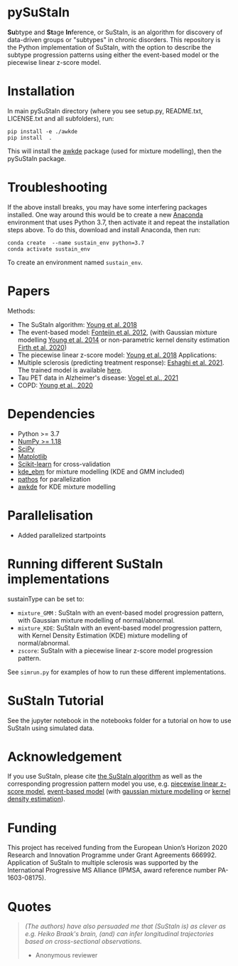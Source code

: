 pySuStaIn
============

**Su**btype and **St**age **In**ference, or SuStaIn, is an algorithm for discovery of data-driven groups or "subtypes" in chronic disorders. This repository is the Python implementation of SuStaIn, with the option to describe the subtype progression patterns using either the event-based model or the piecewise linear z-score model.

Installation
============
In main pySuStaIn directory (where you see setup.py, README.txt, LICENSE.txt and all subfolders), run:

```
pip install -e ./awkde
pip install  .
```

This will install the [awkde](https://github.com/mennthor/awkde) package (used for mixture modelling), then the pySuStaIn package.

Troubleshooting
============
If the above install breaks, you may have some interfering packages installed. One way around this would be to create a new [Anaconda](https://www.anaconda.com) environment that uses Python 3.7, then activate it and repeat the installation steps above. To do this, download and install Anaconda, then run:

```
conda create  --name sustain_env python=3.7
conda activate sustain_env
```

To create an environment named `sustain_env`.

Papers
============
Methods:
- The SuStaIn algorithm: [Young et al. 2018](https://doi.org/10.1038/s41467-018-05892-0) 
- The event-based model: [Fonteijn et al. 2012](https://doi.org/10.1016/j.neuroimage.2012.01.062), (with Gaussian mixture modelling [Young et al. 2014](https://doi.org/10.1093/brain/awu176) or non-parametric kernel density estimation [Firth et al. 2020](https://doi.org/10.1002/alz.12083))
- The piecewise linear z-score model: [Young et al. 2018](https://doi.org/10.1038/s41467-018-05892-0) 
Applications:
- Multiple sclerosis (predicting treatment response): [Eshaghi et al. 2021](https://doi.org/10.1038/s41467-021-22265-2). The trained model is available [here](https://github.com/armaneshaghi/trained_models_MS_SuStaIn). 
- Tau PET data in Alzheimer's disease: [Vogel et al., 2021](https://doi.org/10.1038/s41591-021-01309-6)
- COPD: [Young et al., 2020](https://doi.org/10.1164/rccm.201908-1600OC)

Dependencies
============
- Python >= 3.7 
- [NumPy >= 1.18](https://github.com/numpy/numpy)
- [SciPy](https://github.com/scipy/scipy)
- [Matplotlib](https://github.com/matplotlib/matplotlib)
- [Scikit-learn](https://scikit-learn.org) for cross-validation
- [kde_ebm](https://github.com/noxtoby/kde_ebm_open) for mixture modelling (KDE and GMM included)
- [pathos](https://github.com/uqfoundation/pathos) for parallelization
- [awkde](https://github.com/mennthor/awkde) for KDE mixture modelling

Parallelisation
===============
- Added parallelized startpoints

Running different SuStaIn implementations
===============
sustainType can be set to:
  - `mixture_GMM` : SuStaIn with an event-based model progression pattern, with Gaussian mixture modelling of normal/abnormal.
  - `mixture_KDE`:  SuStaIn with an event-based model progression pattern, with Kernel Density Estimation (KDE) mixture modelling of normal/abnormal.
  - `zscore`:       SuStaIn with a piecewise linear z-score model progression pattern.
  
 See `simrun.py` for examples of how to run these different implementations.

SuStaIn Tutorial
===============  
See the jupyter notebook in the notebooks folder for a tutorial on how to use SuStaIn using simulated data.

Acknowledgement
================
If you use SuStaIn, please cite [the SuStaIn algorithm](https://doi.org/10.1038/s41467-018-05892-0) as well as the corresponding progression pattern model you use, e.g. [piecewise linear z-score model](https://doi.org/10.1038/s41467-018-05892-0), [event-based model](https://doi.org/10.1016/j.neuroimage.2012.01.062) (with [gaussian mixture modelling](https://doi.org/10.1093/brain/awu176) or [kernel density estimation](https://doi.org/10.1002/alz.12083)).

Funding
================
This project has received funding from the European Union’s Horizon 2020 Research and Innovation Programme under Grant Agreements 666992. Application of SuStaIn to multiple sclerosis was supported by the International Progressive MS Alliance (IPMSA, award reference number PA-1603-08175).

Quotes
============
> _(The authors) have also persuaded me that (SuStaIn is) as clever as e.g. Heiko Braak's brain, (and) can infer longitudinal trajectories based on cross-sectional observations._
> - Anonymous reviewer